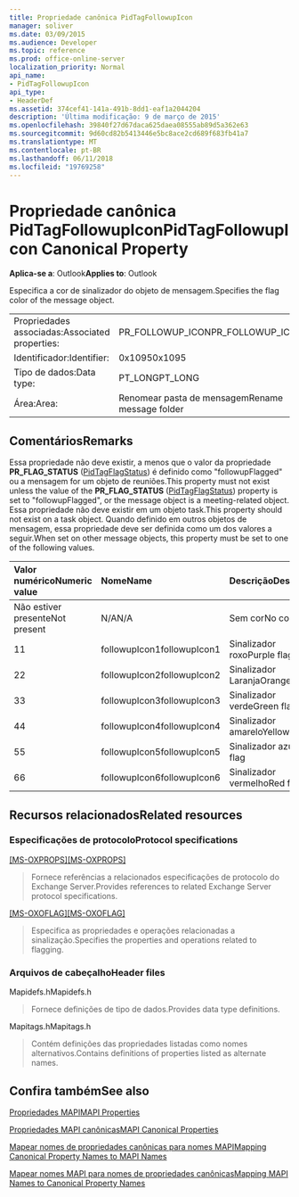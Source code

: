 ```yaml
---
title: Propriedade canônica PidTagFollowupIcon
manager: soliver
ms.date: 03/09/2015
ms.audience: Developer
ms.topic: reference
ms.prod: office-online-server
localization_priority: Normal
api_name:
- PidTagFollowupIcon
api_type:
- HeaderDef
ms.assetid: 374cef41-141a-491b-8dd1-eaf1a2044204
description: 'Última modificação: 9 de março de 2015'
ms.openlocfilehash: 39840f27d67daca625daea08555ab89d5a362e63
ms.sourcegitcommit: 9d60cd82b5413446e5bc8ace2cd689f683fb41a7
ms.translationtype: MT
ms.contentlocale: pt-BR
ms.lasthandoff: 06/11/2018
ms.locfileid: "19769258"
---
```

# <a name="pidtagfollowupicon-canonical-property"></a><span data-ttu-id="ce882-103">Propriedade canônica PidTagFollowupIcon</span><span class="sxs-lookup"><span data-stu-id="ce882-103">PidTagFollowupIcon Canonical Property</span></span>

  
  
<span data-ttu-id="ce882-104">**Aplica-se a**: Outlook</span><span class="sxs-lookup"><span data-stu-id="ce882-104">**Applies to**: Outlook</span></span> 
  
<span data-ttu-id="ce882-105">Especifica a cor de sinalizador do objeto de mensagem.</span><span class="sxs-lookup"><span data-stu-id="ce882-105">Specifies the flag color of the message object.</span></span>
  
|||
|:-----|:-----|
|<span data-ttu-id="ce882-106">Propriedades associadas:</span><span class="sxs-lookup"><span data-stu-id="ce882-106">Associated properties:</span></span>  <br/> |<span data-ttu-id="ce882-107">PR_FOLLOWUP_ICON</span><span class="sxs-lookup"><span data-stu-id="ce882-107">PR_FOLLOWUP_ICON</span></span>  <br/> |
|<span data-ttu-id="ce882-108">Identificador:</span><span class="sxs-lookup"><span data-stu-id="ce882-108">Identifier:</span></span>  <br/> |<span data-ttu-id="ce882-109">0x1095</span><span class="sxs-lookup"><span data-stu-id="ce882-109">0x1095</span></span>  <br/> |
|<span data-ttu-id="ce882-110">Tipo de dados:</span><span class="sxs-lookup"><span data-stu-id="ce882-110">Data type:</span></span>  <br/> |<span data-ttu-id="ce882-111">PT_LONG</span><span class="sxs-lookup"><span data-stu-id="ce882-111">PT_LONG</span></span>  <br/> |
|<span data-ttu-id="ce882-112">Área:</span><span class="sxs-lookup"><span data-stu-id="ce882-112">Area:</span></span>  <br/> |<span data-ttu-id="ce882-113">Renomear pasta de mensagem</span><span class="sxs-lookup"><span data-stu-id="ce882-113">Rename message folder</span></span>  <br/> |
   
## <a name="remarks"></a><span data-ttu-id="ce882-114">Comentários</span><span class="sxs-lookup"><span data-stu-id="ce882-114">Remarks</span></span>

<span data-ttu-id="ce882-115">Essa propriedade não deve existir, a menos que o valor da propriedade **PR_FLAG_STATUS** ([PidTagFlagStatus](pidtagflagstatus-canonical-property.md)) é definido como "followupFlagged" ou a mensagem for um objeto de reuniões.</span><span class="sxs-lookup"><span data-stu-id="ce882-115">This property must not exist unless the value of the **PR_FLAG_STATUS** ([PidTagFlagStatus](pidtagflagstatus-canonical-property.md)) property is set to "followupFlagged", or the message object is a meeting-related object.</span></span> <span data-ttu-id="ce882-116">Essa propriedade não deve existir em um objeto task.</span><span class="sxs-lookup"><span data-stu-id="ce882-116">This property should not exist on a task object.</span></span> <span data-ttu-id="ce882-117">Quando definido em outros objetos de mensagem, essa propriedade deve ser definida como um dos valores a seguir.</span><span class="sxs-lookup"><span data-stu-id="ce882-117">When set on other message objects, this property must be set to one of the following values.</span></span>
  
|<span data-ttu-id="ce882-118">**Valor numérico**</span><span class="sxs-lookup"><span data-stu-id="ce882-118">**Numeric value**</span></span>|<span data-ttu-id="ce882-119">**Nome**</span><span class="sxs-lookup"><span data-stu-id="ce882-119">**Name**</span></span>|<span data-ttu-id="ce882-120">**Descrição**</span><span class="sxs-lookup"><span data-stu-id="ce882-120">**Description**</span></span>|
|:-----|:-----|:-----|
|<span data-ttu-id="ce882-121">Não estiver presente</span><span class="sxs-lookup"><span data-stu-id="ce882-121">Not present</span></span>  <br/> |<span data-ttu-id="ce882-122">N/A</span><span class="sxs-lookup"><span data-stu-id="ce882-122">N/A</span></span>  <br/> |<span data-ttu-id="ce882-123">Sem cor</span><span class="sxs-lookup"><span data-stu-id="ce882-123">No color</span></span>  <br/> |
|<span data-ttu-id="ce882-124">1</span><span class="sxs-lookup"><span data-stu-id="ce882-124">1</span></span>  <br/> |<span data-ttu-id="ce882-125">followupIcon1</span><span class="sxs-lookup"><span data-stu-id="ce882-125">followupIcon1</span></span>  <br/> |<span data-ttu-id="ce882-126">Sinalizador roxo</span><span class="sxs-lookup"><span data-stu-id="ce882-126">Purple flag</span></span>  <br/> |
|<span data-ttu-id="ce882-127">2</span><span class="sxs-lookup"><span data-stu-id="ce882-127">2</span></span>  <br/> |<span data-ttu-id="ce882-128">followupIcon2</span><span class="sxs-lookup"><span data-stu-id="ce882-128">followupIcon2</span></span>  <br/> |<span data-ttu-id="ce882-129">Sinalizador Laranja</span><span class="sxs-lookup"><span data-stu-id="ce882-129">Orange flag</span></span>  <br/> |
|<span data-ttu-id="ce882-130">3</span><span class="sxs-lookup"><span data-stu-id="ce882-130">3</span></span>  <br/> |<span data-ttu-id="ce882-131">followupIcon3</span><span class="sxs-lookup"><span data-stu-id="ce882-131">followupIcon3</span></span>  <br/> |<span data-ttu-id="ce882-132">Sinalizador verde</span><span class="sxs-lookup"><span data-stu-id="ce882-132">Green flag</span></span>  <br/> |
|<span data-ttu-id="ce882-133">4</span><span class="sxs-lookup"><span data-stu-id="ce882-133">4</span></span>  <br/> |<span data-ttu-id="ce882-134">followupIcon4</span><span class="sxs-lookup"><span data-stu-id="ce882-134">followupIcon4</span></span>  <br/> |<span data-ttu-id="ce882-135">Sinalizador amarelo</span><span class="sxs-lookup"><span data-stu-id="ce882-135">Yellow flag</span></span>  <br/> |
|<span data-ttu-id="ce882-136">5</span><span class="sxs-lookup"><span data-stu-id="ce882-136">5</span></span>  <br/> |<span data-ttu-id="ce882-137">followupIcon5</span><span class="sxs-lookup"><span data-stu-id="ce882-137">followupIcon5</span></span>  <br/> |<span data-ttu-id="ce882-138">Sinalizador azul</span><span class="sxs-lookup"><span data-stu-id="ce882-138">Blue flag</span></span>  <br/> |
|<span data-ttu-id="ce882-139">6</span><span class="sxs-lookup"><span data-stu-id="ce882-139">6</span></span>  <br/> |<span data-ttu-id="ce882-140">followupIcon6</span><span class="sxs-lookup"><span data-stu-id="ce882-140">followupIcon6</span></span>  <br/> |<span data-ttu-id="ce882-141">Sinalizador vermelho</span><span class="sxs-lookup"><span data-stu-id="ce882-141">Red flag</span></span>  <br/> |
   
## <a name="related-resources"></a><span data-ttu-id="ce882-142">Recursos relacionados</span><span class="sxs-lookup"><span data-stu-id="ce882-142">Related resources</span></span>

### <a name="protocol-specifications"></a><span data-ttu-id="ce882-143">Especificações de protocolo</span><span class="sxs-lookup"><span data-stu-id="ce882-143">Protocol specifications</span></span>

<span data-ttu-id="ce882-144">[[MS-OXPROPS]](http://msdn.microsoft.com/library/f6ab1613-aefe-447d-a49c-18217230b148%28Office.15%29.aspx)</span><span class="sxs-lookup"><span data-stu-id="ce882-144">[[MS-OXPROPS]](http://msdn.microsoft.com/library/f6ab1613-aefe-447d-a49c-18217230b148%28Office.15%29.aspx)</span></span>
  
> <span data-ttu-id="ce882-145">Fornece referências a relacionados especificações de protocolo do Exchange Server.</span><span class="sxs-lookup"><span data-stu-id="ce882-145">Provides references to related Exchange Server protocol specifications.</span></span>
    
<span data-ttu-id="ce882-146">[[MS-OXOFLAG]](http://msdn.microsoft.com/library/f1e50be4-ed30-4c2a-b5cb-8ff3aaaf9b91%28Office.15%29.aspx)</span><span class="sxs-lookup"><span data-stu-id="ce882-146">[[MS-OXOFLAG]](http://msdn.microsoft.com/library/f1e50be4-ed30-4c2a-b5cb-8ff3aaaf9b91%28Office.15%29.aspx)</span></span>
  
> <span data-ttu-id="ce882-147">Especifica as propriedades e operações relacionadas a sinalização.</span><span class="sxs-lookup"><span data-stu-id="ce882-147">Specifies the properties and operations related to flagging.</span></span>
    
### <a name="header-files"></a><span data-ttu-id="ce882-148">Arquivos de cabeçalho</span><span class="sxs-lookup"><span data-stu-id="ce882-148">Header files</span></span>

<span data-ttu-id="ce882-149">Mapidefs.h</span><span class="sxs-lookup"><span data-stu-id="ce882-149">Mapidefs.h</span></span>
  
> <span data-ttu-id="ce882-150">Fornece definições de tipo de dados.</span><span class="sxs-lookup"><span data-stu-id="ce882-150">Provides data type definitions.</span></span>
    
<span data-ttu-id="ce882-151">Mapitags.h</span><span class="sxs-lookup"><span data-stu-id="ce882-151">Mapitags.h</span></span>
  
> <span data-ttu-id="ce882-152">Contém definições das propriedades listadas como nomes alternativos.</span><span class="sxs-lookup"><span data-stu-id="ce882-152">Contains definitions of properties listed as alternate names.</span></span>
    
## <a name="see-also"></a><span data-ttu-id="ce882-153">Confira também</span><span class="sxs-lookup"><span data-stu-id="ce882-153">See also</span></span>



[<span data-ttu-id="ce882-154">Propriedades MAPI</span><span class="sxs-lookup"><span data-stu-id="ce882-154">MAPI Properties</span></span>](mapi-properties.md)
  
[<span data-ttu-id="ce882-155">Propriedades MAPI canônicas</span><span class="sxs-lookup"><span data-stu-id="ce882-155">MAPI Canonical Properties</span></span>](mapi-canonical-properties.md)
  
[<span data-ttu-id="ce882-156">Mapear nomes de propriedades canônicas para nomes MAPI</span><span class="sxs-lookup"><span data-stu-id="ce882-156">Mapping Canonical Property Names to MAPI Names</span></span>](mapping-canonical-property-names-to-mapi-names.md)
  
[<span data-ttu-id="ce882-157">Mapear nomes MAPI para nomes de propriedades canônicas</span><span class="sxs-lookup"><span data-stu-id="ce882-157">Mapping MAPI Names to Canonical Property Names</span></span>](mapping-mapi-names-to-canonical-property-names.md)

